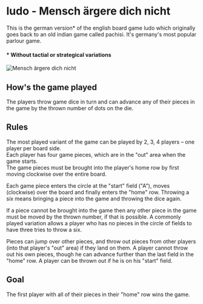 # ludo - Mensch ärgere dich nicht

This is the german version* of the english board game ludo which originally goes back to an old indian game called pachisi. It's germany's most popular parlour game.

#### * Without tactial or strategical variations

![Mensch ärgere dich nicht](./assets/mädn1929.jpg)

## How's the game played
The players throw game dice in turn and can advance any of their pieces in the game by the thrown number of dots on the die.

## Rules
The most played variant of the game can be played by 2, 3, 4 players – one player per board side.<br>
Each player has four game pieces, which are in the "out" area when the game starts.<br>
The game pieces must be brought into the player's home row by first moving clockwise over the entire board.<br>

Each game piece enters the circle at the "start" field ("A"), moves (clockwise) over the board and finally enters the "home" row.
Throwing a six means bringing a piece into the game and throwing the dice again.<br>

If a piece cannot be brought into the game then any other piece in the game must be moved by the thrown number, if that is possible. A commonly played variation allows a player who has no pieces in the circle of fields to have three tries to throw a six.<br>

Pieces can jump over other pieces, and throw out pieces from other players (into that player's "out" area) if they land on them. A player cannot throw out his own pieces, though he can advance further than the last field in the "home" row. A player can be thrown out if he is on his "start" field.

## Goal
The first player with all of their pieces in their "home" row wins the game.